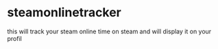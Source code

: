 # steamonlinetracker
this will track your steam online time on steam and will display it on your profil
